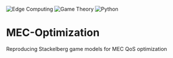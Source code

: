 ![Edge Computing](https://img.shields.io/badge/Research-Edge_Computing-blue)
![Game Theory](https://img.shields.io/badge/Focus-Game_Theory-green)
![Python](https://img.shields.io/badge/Code-Python-yellow)

# MEC-Optimization
Reproducing Stackelberg game models for MEC QoS optimization
